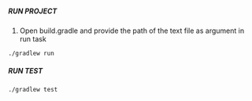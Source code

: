 ##### RUN PROJECT 

1. Open build.gradle and provide the path of the text file as argument in run task 


```
./gradlew run

```

##### RUN TEST

```
./gradlew test

```
